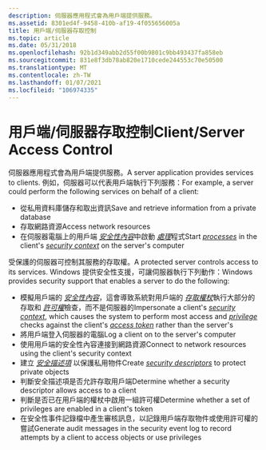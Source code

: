 ```yaml
---
description: 伺服器應用程式會為用戶端提供服務。
ms.assetid: 8301ed4f-9458-410b-af19-4f055656005a
title: 用戶端/伺服器存取控制
ms.topic: article
ms.date: 05/31/2018
ms.openlocfilehash: 92b1d349abb2d55f00b9801c9bb493437fa858eb
ms.sourcegitcommit: 831e8f3db78ab820e1710cede244553c70e50500
ms.translationtype: MT
ms.contentlocale: zh-TW
ms.lasthandoff: 01/07/2021
ms.locfileid: "106974335"
---
```

# <a name="clientserver-access-control"></a><span data-ttu-id="56aef-103">用戶端/伺服器存取控制</span><span class="sxs-lookup"><span data-stu-id="56aef-103">Client/Server Access Control</span></span>

<span data-ttu-id="56aef-104">伺服器應用程式會為用戶端提供服務。</span><span class="sxs-lookup"><span data-stu-id="56aef-104">A server application provides services to clients.</span></span> <span data-ttu-id="56aef-105">例如，伺服器可以代表用戶端執行下列服務：</span><span class="sxs-lookup"><span data-stu-id="56aef-105">For example, a server could perform the following services on behalf of a client:</span></span>

-   <span data-ttu-id="56aef-106">從私用資料庫儲存和取出資訊</span><span class="sxs-lookup"><span data-stu-id="56aef-106">Save and retrieve information from a private database</span></span>
-   <span data-ttu-id="56aef-107">存取網路資源</span><span class="sxs-lookup"><span data-stu-id="56aef-107">Access network resources</span></span>
-   <span data-ttu-id="56aef-108">在伺服器電腦上的用戶端 [*安全性內容*](/windows/desktop/SecGloss/s-gly)中啟動 [*處理*](/windows/desktop/SecGloss/p-gly)程式</span><span class="sxs-lookup"><span data-stu-id="56aef-108">Start [*processes*](/windows/desktop/SecGloss/p-gly) in the client's [*security context*](/windows/desktop/SecGloss/s-gly) on the server's computer</span></span>

<span data-ttu-id="56aef-109">受保護的伺服器可控制其服務的存取權。</span><span class="sxs-lookup"><span data-stu-id="56aef-109">A protected server controls access to its services.</span></span> <span data-ttu-id="56aef-110">Windows 提供安全性支援，可讓伺服器執行下列動作：</span><span class="sxs-lookup"><span data-stu-id="56aef-110">Windows provides security support that enables a server to do the following:</span></span>

-   <span data-ttu-id="56aef-111">模擬用戶端的 [*安全性內容*](/windows/desktop/SecGloss/s-gly)，這會導致系統對用戶端的 [*存取權杖*](/windows/desktop/SecGloss/a-gly)執行大部分的存取和 [*許可權*](/windows/desktop/SecGloss/p-gly)檢查，而不是伺服器的</span><span class="sxs-lookup"><span data-stu-id="56aef-111">Impersonate a client's [*security context*](/windows/desktop/SecGloss/s-gly), which causes the system to perform most access and [*privilege*](/windows/desktop/SecGloss/p-gly) checks against the client's [*access token*](/windows/desktop/SecGloss/a-gly) rather than the server's</span></span>
-   <span data-ttu-id="56aef-112">將用戶端登入伺服器的電腦</span><span class="sxs-lookup"><span data-stu-id="56aef-112">Log a client on to the server's computer</span></span>
-   <span data-ttu-id="56aef-113">使用用戶端的安全性內容連接到網路資源</span><span class="sxs-lookup"><span data-stu-id="56aef-113">Connect to network resources using the client's security context</span></span>
-   <span data-ttu-id="56aef-114">建立 [*安全描述項*](/windows/desktop/SecGloss/s-gly) 以保護私用物件</span><span class="sxs-lookup"><span data-stu-id="56aef-114">Create [*security descriptors*](/windows/desktop/SecGloss/s-gly) to protect private objects</span></span>
-   <span data-ttu-id="56aef-115">判斷安全描述項是否允許存取用戶端</span><span class="sxs-lookup"><span data-stu-id="56aef-115">Determine whether a security descriptor allows access to a client</span></span>
-   <span data-ttu-id="56aef-116">判斷是否已在用戶端的權杖中啟用一組許可權</span><span class="sxs-lookup"><span data-stu-id="56aef-116">Determine whether a set of privileges are enabled in a client's token</span></span>
-   <span data-ttu-id="56aef-117">在安全性事件記錄檔中產生審核訊息，以記錄用戶端存取物件或使用許可權的嘗試</span><span class="sxs-lookup"><span data-stu-id="56aef-117">Generate audit messages in the security event log to record attempts by a client to access objects or use privileges</span></span>

 

 
